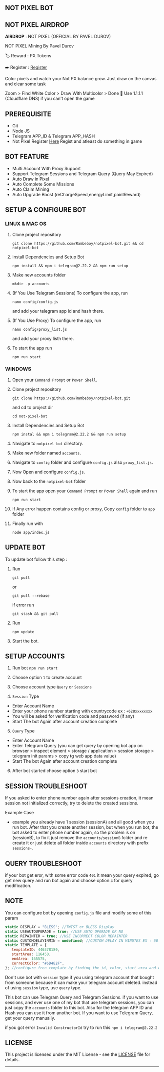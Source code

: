 ## NOT PIXEL BOT

## NOT PIXEL AIRDROP

**AIRDROP** : NOT PIXEL (OFFICIAL BY PAVEL DUROV)

NOT PIXEL Mining By Pavel Durov

🏷 Reward : PX Tokens

➡️ Register : [Register](https://t.me/notpixel/app?startapp=f6896240442_s575297)

Color pixels and watch your Not PX balance grow.
Just draw on the canvas and clear some task

Zoom > Find White Color > Draw With Multicolor > Done
📌 Use 1.1.1.1 (Cloudflare DNS) if you can't open the game

## PREREQUISITE

- Git
- Node JS
- Telegram APP_ID & Telegram APP_HASH
- Not Pixel Register [Here](https://t.me/notpixel/app?startapp=f6896240442_s575297) Regist and atleast do something in game

## BOT FEATURE

- Multi Account With Proxy Support
- Support Telegram Sessions and Telegram Query (Query May Expired)
- Auto Draw in Pixel
- Auto Complete Some Missions
- Auto Claim Mining
- Auto Upgrade Boost (reChargeSpeed,energyLimit,paintReward)

## SETUP & CONFIGURE BOT

### LINUX & MAC OS

1. Clone project repository
   ```
   git clone https://github.com/Rambeboy/notpixel-bot.git && cd notpixel-bot
   ```
2. Install Dependencies and Setup Bot
   ```
   npm install && npm i telegram@2.22.2 && npm run setup
   ```

3. Make new accounts folder
   ```
   mkdir -p accounts
   ```

4. (If You Use Telegram Sessions) To configure the app, run
   ```
   nano config/config.js
   ```
   and add your telegram app id and hash there.

5. (If You Use Proxy) To configure the app, run
   ```
   nano config/proxy_list.js
   ```
   and add your proxy listh there.

6. To start the app run
   ```
   npm run start
   ```

### WINDOWS

1. Open your `Command Prompt` or `Power Shell`.

2. Clone project repository
   ```
   git clone https://github.com/Rambeboy/notpixel-bot.git
   ```
   and cd to project dir
   ```
   cd not-pixel-bot
   ```

3. Install Dependencies and Setup Bot
   ```
   npm instal && npm i telegram@2.22.2 && npm run setup
   ```

4. Navigate to `notpixel-bot` directory.

5. Make new folder named `accounts`.

6. Navigate to `config` folder and configure  `config.js` also `proxy_list.js`.

7. Now Open and configure `config.js`.

8. Now back to the `notpixel-bot` folder

9. To start the app open your `Command Prompt` or `Power Shell` again and run
    ```
    npm run start
    ```

10. If Any error happen contains config or proxy, Copy `config` folder to `app` folder

11. Finally run with
    ```
    node app/index.js
    ```

## UPDATE BOT

To update bot follow this step :

1. Run
   ```
   git pull
   ```
   or
   ```
   git pull --rebase
   ```
   if error run
   ```
   git stash && git pull
   ```
2. Run
   ```
   npm update
   ```
3. Start the bot.

## SETUP ACCOUNTS

1. Run bot `npm run start`

2. Choose option `1` to create account

3. Choose account type `Query` or `Sessions`

4. `Session` Type
- Enter Account Name
- Enter your phone number starting with countrycode ex : `+628xxxxxxxx`
- You will be asked for verification code and password (if any)
- Start The bot Again after account creation complete

5. `Query` Type
- Enter Account Name
- Enter Telegram Query (you can get query by opening bot app on browser > inspect element > storage / application > session storage > telegram init params > copy tg web app data value)
- Start The bot Again after account creation complete

6. After bot started choose option `3` start bot

## SESSION TROUBLESHOOT

If you asked to enter phone number again after sessions creation, it mean session not initialized correctly, try to delete the created sessions.

Example Case

- example you already have 1 session (sessionA) and all good when you run bot. After that you create another session, but when you run bot, the bot asked to enter phone number again, so the problem is on (sessionB), to fix it just remove the `accounts/sessionB` folder and re create it or just delete all folder inside `accounts` directory with prefix `sessions-`.

## QUERY TROUBLESHOOT

if your bot get eror, with some error code `401` it mean your query expired, go get new query and run bot again and choose option `4` for query modification.

## NOTE

You can configure bot by opening `config.js` file and modify some of this param
```js
static DISPLAY = "BLESS"; //TWIST or BLESS Display
static USEAUTOUPGRADE = true; //USE AUTO UPGRADE OR NO
static REPAINTER = true; //USE INCORRECT COLOR REPAINTER
static CUSTOMDELAYINMIN = undefined; //CUSTOM DELAY IN MINUTES EX : 60 = 60 minutes
static TEMPLATE = {
   templateID: 446378180,
   startArea: 116450,
   endArea: 165575,
   correctColor: "#6D482F",
}; //configure fren template by finding the id, color, start area and end area (is a rectangle start from top left, and end on bottom right)
```

Don't use bot with `session` type if you using telegram account that bought from someone because it can make your telegram account deleted. instead of using `session` type, use `query` type.

This bot can use Telegram Query and Telegram Sessions. if you want to use sessions, and ever use one of my bot that use telegram sessions, you can just copy the `accounts` folder to this bot. Also for the telegram APP ID and Hash you can use it from another bot. If you want to use Telegram Query, get your query manually.

if you got error `Invalid ConstructorId` try to run this `npm i telegram@2.22.2`

## LICENSE

This project is licensed under the MIT License - see the [LICENSE](LICENSE) file for details.

---
